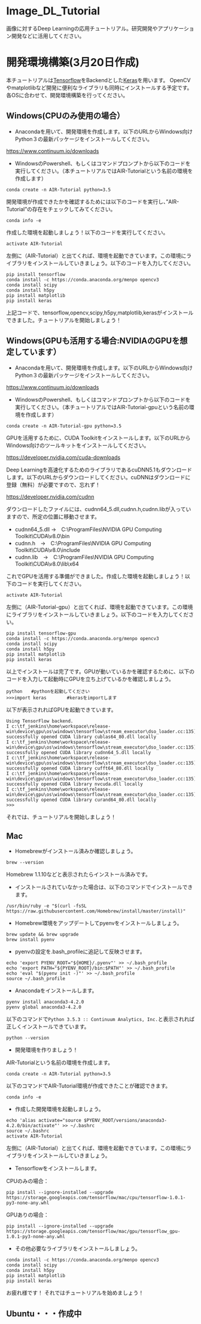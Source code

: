 # Image_DL_Tutorial
画像に対するDeep Learningの応用チュートリアル。研究開発やアプリケーション開発などに活用してください。
# 開発環境構築(3月20日作成)
本チュートリアルは[Tensorflow](https://www.tensorflow.org/)をBackendとした[Keras](https://keras.io/ja/)を用います。
OpenCVやmatplotlibなど開発に便利なライブラリも同時にインストールする予定です。各OSに合わせて、開発環境構築を行ってください。
## Windows(CPUのみ使用の場合）
* Anacondaを用いて、開発環境を作成します。以下のURLからWindows向けPython３の最新パッケージをインストールしてください。

https://www.continuum.io/downloads

* WindowsのPowershell、もしくはコマンドプロンプトから以下のコードを実行してください。（本チュートリアルではAIR-Tutorialという名前の環境を作成します）

```
conda create -n AIR-Tutorial python=3.5
```

開発環境が作成できたかを確認するためには以下のコードを実行し、”AIR-Tutorial”の存在をチェックしてみてください。

```
conda info -e
```

作成した環境を起動しましょう！以下のコードを実行してください。

```
activate AIR-Tutorial
```

左側に（AIR-Tutorial）と出てくれば、環境を起動できています。この環境にライブラリをインストールしていきましょう。以下のコードを入力してください。

```
pip install tensorflow
conda install -c https://conda.anaconda.org/menpo opencv3
conda install scipy
conda install h5py
pip install matplotlib
pip install keras 
```

上記コードで、tensorflow,opencv,scipy,h5py,matplotlib,kerasがインストールできました。チュートリアルを開始しましょう！


## Windows(GPUも活用する場合:NVIDIAのGPUを想定しています）

* Anacondaを用いて、開発環境を作成します。以下のURLからWindows向けPython３の最新パッケージをインストールしてください。

https://www.continuum.io/downloads

* WindowsのPowershell、もしくはコマンドプロンプトから以下のコードを実行してください。（本チュートリアルではAIR-Tutorial-gpuという名前の環境を作成します）

```
conda create -n AIR-Tutorial-gpu python=3.5
```

GPUを活用するために、CUDA Toolkitをインストールします。以下のURLからWindows向けのツールキットをインストールしてください。

https://developer.nvidia.com/cuda-downloads

Deep Learningを高速化するためのライブラリであるcuDNN5.1もダウンロードします。以下のURLからダウンロードしてください。cuDNNはダウンロードに登録（無料）が必要ですので、忘れず！

https://developer.nvidia.com/cudnn 


ダウンロードしたファイルには、cudnn64_5.dll,cudnn.h,cudnn.libが入っていますので、所定の位置に移動させます。

* cudnn64_5.dll →　C:\ProgramFiles\NVIDIA GPU Computing Toolkit\CUDA\v8.0\bin
* cudnn.h　→　C:\ProgramFiles\NVIDIA GPU Computing Toolkit\CUDA\v8.0\include
* cudnn.lib　→　C:\ProgramFiles\NVIDIA GPU Computing Toolkit\CUDA\v8.0\lib\x64

これでGPUを活用する準備ができました。作成した環境を起動しましょう！以下のコードを実行してください。

```
activate AIR-Tutorial
```

左側に（AIR-Tutorial-gpu）と出てくれば、環境を起動できています。この環境にライブラリをインストールしていきましょう。以下のコードを入力してください。

```
pip install tensorflow-gpu
conda install -c https://conda.anaconda.org/menpo opencv3
conda install scipy
conda install h5py
pip install matplotlib
pip install keras 
```
以上でインストールは完了です。GPUが動いているかを確認するために、以下のコードを入力して起動時にGPUを立ち上げているかを確認しましょう。

```
python　　#pythonを起動してください
>>>import keras 　　　　#kerasをimportします
```

以下が表示されればGPUを起動できています。

```
Using TensorFlow backend.
I c:\tf_jenkins\home\workspace\release-win\device\gpu\os\windows\tensorflow\stream_executor\dso_loader.cc:135] successfully opened CUDA library cublas64_80.dll locally
I c:\tf_jenkins\home\workspace\release-win\device\gpu\os\windows\tensorflow\stream_executor\dso_loader.cc:135] successfully opened CUDA library cudnn64_5.dll locally
I c:\tf_jenkins\home\workspace\release-win\device\gpu\os\windows\tensorflow\stream_executor\dso_loader.cc:135] successfully opened CUDA library cufft64_80.dll locally
I c:\tf_jenkins\home\workspace\release-win\device\gpu\os\windows\tensorflow\stream_executor\dso_loader.cc:135] successfully opened CUDA library nvcuda.dll locally
I c:\tf_jenkins\home\workspace\release-win\device\gpu\os\windows\tensorflow\stream_executor\dso_loader.cc:135] successfully opened CUDA library curand64_80.dll locally
>>>
```
それでは、チュートリアルを開始しましょう！


## Mac
- Homebrewがインストール済みか確認しましょう。

```
brew --version  
```
Homebrew 1.1.10などと表示されたらインストール済みです。

- インストールされていなかった場合は、以下のコマンドでインストールできます。

```
/usr/bin/ruby -e "$(curl -fsSL https://raw.githubusercontent.com/Homebrew/install/master/install)"
```

- Homebrew環境をアップデートしてpyenvをインストールしましょう。

```
brew update && brew upgrade
brew install pyenv
```

- pyenvの設定を.bash_profileに追記して反映させます。

```
echo 'export PYENV_ROOT="${HOME}/.pyenv"' >> ~/.bash_profile
echo 'export PATH="${PYENV_ROOT}/bin:$PATH"' >> ~/.bash_profile
echo 'eval "$(pyenv init -)"' >> ~/.bash_profile
source ~/.bash_profile
```

- Anacondaをインストールします。

```
pyenv install anaconda3-4.2.0
pyenv global anaconda3-4.2.0
```

以下のコマンドで`Python 3.5.3 :: Continuum Analytics, Inc.`と表示されれば正しくインストールできています。

```
python --version
```

- 開発環境を作りましょう！

AIR-Tutorialという名前の環境を作成します。

```
conda create -n AIR-Tutorial python=3.5
```

以下のコマンドでAIR-Tutorial環境が作成できたことが確認できます。

```
conda info -e
```

- 作成した開発環境を起動しましょう。

```
echo 'alias activate="source $PYENV_ROOT/versions/anaconda3-4.2.0/bin/activate"' >> ~/.bashrc
source ~/.bashrc
activate AIR-Tutorial
```
左側に（AIR-Tutorial）と出てくれば、環境を起動できています。この環境にライブラリをインストールしていきましょう。

- Tensorflowをインストールします。

CPUのみの場合：

```
pip install --ignore-installed --upgrade https://storage.googleapis.com/tensorflow/mac/cpu/tensorflow-1.0.1-py3-none-any.whl
```

GPUありの場合：

```
pip install --ignore-installed --upgrade https://storage.googleapis.com/tensorflow/mac/gpu/tensorflow_gpu-1.0.1-py3-none-any.whl
```

- その他必要なライブラリをインストールしましょう。

```
conda install -c https://conda.anaconda.org/menpo opencv3
conda install scipy
conda install h5py
pip install matplotlib
pip install keras 
```

お疲れ様です！
それではチュートリアルを始めましょう！


## Ubuntu・・・作成中
